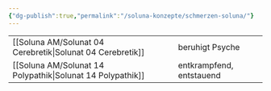 ```yaml
---
{"dg-publish":true,"permalink":"/soluna-konzepte/schmerzen-soluna/"}
---
```


|   |   |
|---|---|
[[Soluna AM/Solunat 04 Cerebretik\|Solunat 04 Cerebretik]]    | beruhigt Psyche  |
[[Soluna AM/Solunat 14 Polypathik\|Solunat 14 Polypathik]]    | entkrampfend, entstauend  |
